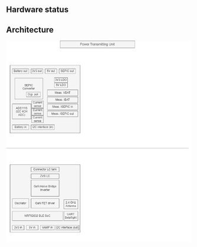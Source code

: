 ## Hardware status

## Architecture
![architecture](https://github.com/jarnevanmulders/IoT_energystorage_charger_ble/blob/main/hardware/power-transmitting-unit/drawio/PTU-block-diagram-overview.drawio.png)

